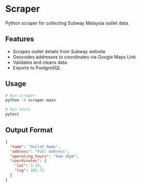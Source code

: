 # Scraper

Python scraper for collecting Subway Malaysia outlet data.

## Features

- Scrapes outlet details from Subway website
- Geocodes addresses to coordinates via Google Maps Link 
- Validates and cleans data
- Exports to PostgreSQL

## Usage

```bash
# Run scraper
python -m scraper.main

# Run tests
pytest
```

## Output Format

```json
{
  "name": "Outlet Name",
  "address": "Full Address",
  "operating_hours": "9am-10pm",
  "coordinates": {
    "lat": 3.15,
    "lng": 101.71
  }
}
```
